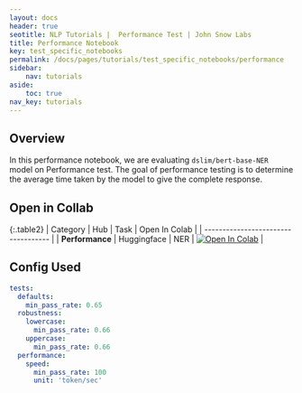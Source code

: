 ```yaml
---
layout: docs
header: true
seotitle: NLP Tutorials |  Performance Test | John Snow Labs
title: Performance Notebook
key: test_specific_notebooks
permalink: /docs/pages/tutorials/test_specific_notebooks/performance
sidebar:
    nav: tutorials
aside:
    toc: true
nav_key: tutorials
---
```


<div class="main-docs" markdown="1"><div class="h3-box" markdown="1">

## Overview

In this performance notebook, we are evaluating `dslim/bert-base-NER` model on Performance test. The goal of performance testing is to determine the average time taken by the model to give the complete response.

## Open in Collab

{:.table2}
| Category               | Hub                           | Task                              | Open In Colab                                                                                                                                                                                                                                    |
| ----------------------------------- |
| **Performance** | Huggingface                    | NER                               | [![Open In Colab](https://colab.research.google.com/assets/colab-badge.svg)](https://colab.research.google.com/github/JohnSnowLabs/langtest/blob/main/demo/tutorials/misc/PerformanceTest_Notebook.ipynb)                                |

<div class="main-docs" markdown="1"><div class="h3-box" markdown="1">

## Config Used

```yml 
tests:
  defaults:
    min_pass_rate: 0.65
  robustness:
    lowercase:
      min_pass_rate: 0.66
    uppercase:
      min_pass_rate: 0.66
  performance:
    speed:
      min_pass_rate: 100
      unit: 'token/sec'
```

<div class="main-docs" markdown="1"><div class="h3-box" markdown="1">

